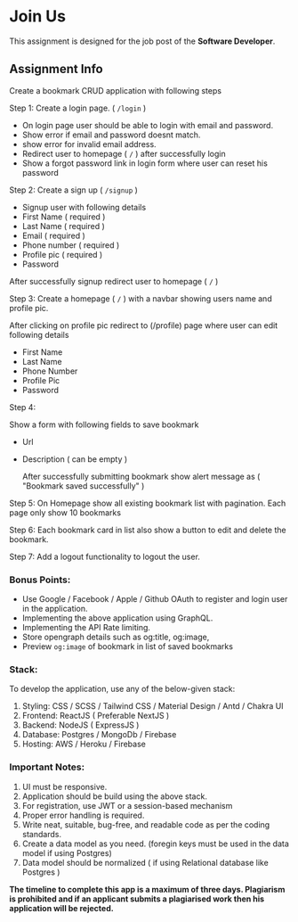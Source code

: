 # Join Us

This assignment is designed for the job post of the **Software Developer**.

## Assignment Info

Create a bookmark CRUD application with following steps

Step 1: 
	Create a login page. ( `/login` )
 
* On login page user should be able to login with email and password.
* Show error if email and password doesnt match.
* show error for invalid email address.
* Redirect user to homepage ( `/` ) after successfully login
* Show a forgot password link in login form where user can reset his password

Step 2:
Create a sign up ( `/signup` )

* Signup user with following details
* First Name ( required )
* Last Name ( required )
* Email ( required )
* Phone number ( required )
* Profile pic ( required )
* Password


After successfully signup redirect user to homepage ( `/` )
	
Step 3:
	Create a homepage ( `/` ) with a navbar showing users name and profile pic.

After clicking on profile pic redirect to (/profile) page where user can edit
following details
 
* First Name
* Last Name
* Phone Number
* Profile Pic
* Password

Step 4: 

Show a form with following fields to save bookmark

- Url
- Description ( can be empty )

	After successfully submitting bookmark show alert message as ( "Bookmark saved
	successfully" )

Step 5:
  On Homepage show all existing bookmark list	with pagination. Each page only
	show 10 bookmarks

Step 6:
	Each bookmark card in list also show a button to edit and delete the bookmark.

Step 7:
	Add a logout functionality to logout the user. 


### Bonus Points:

-	Use Google / Facebook / Apple / Github OAuth to register and login user in the application.
-	Implementing the above application using GraphQL.
-	Implementing the API Rate limiting.
- Store opengraph details such as og:title, og:image,
- Preview `og:image` of bookmark in list of saved bookmarks

### Stack:
To develop the application, use any of the below-given stack:

1. Styling: CSS / SCSS / Tailwind CSS / Material Design / Antd / Chakra UI
2. Frontend: ReactJS ( Preferable NextJS )
3. Backend: NodeJS ( ExpressJS )
4. Database: Postgres / MongoDb / Firebase
5. Hosting: AWS / Heroku / Firebase
	

### Important Notes:

1. UI must be responsive.
2. Application should be build using the above stack.
3. For registration, use JWT or a session-based mechanism
4. Proper error handling is required.
5. Write neat, suitable, bug-free, and readable code as per the coding standards.
6. Create a data model as you need. (foregin keys must be used in the data model if using Postgres)
7. Data model should be normalized ( if using Relational database like
		 Postgres )

**The timeline to complete this app is a maximum of three days. Plagiarism is
prohibited and if an applicant submits a plagiarised work then his application
will be rejected.**
